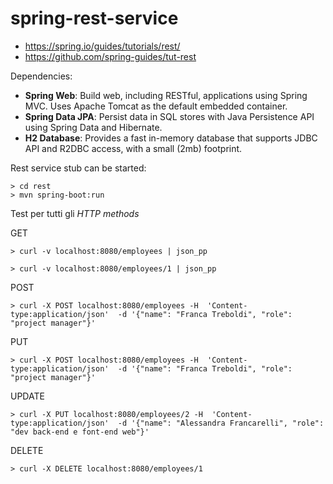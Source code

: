 # spring-rest-service

- https://spring.io/guides/tutorials/rest/
- https://github.com/spring-guides/tut-rest

Dependencies:

- **Spring Web**: Build web, including RESTful, applications using Spring MVC. 
  Uses Apache Tomcat as the default embedded container.
- **Spring Data JPA**: Persist data in SQL stores with Java Persistence API 
  using Spring Data and Hibernate.
- **H2 Database**:  Provides a fast in-memory database that supports JDBC API 
  and R2DBC access, with a small (2mb) footprint.

Rest service stub can be started:
```
> cd rest
> mvn spring-boot:run
```

Test per tutti gli _HTTP methods_

GET
```
> curl -v localhost:8080/employees | json_pp

> curl -v localhost:8080/employees/1 | json_pp
```

POST
```
> curl -X POST localhost:8080/employees -H  'Content-type:application/json'  -d '{"name": "Franca Treboldi", "role": "project manager"}'
```

PUT
```
> curl -X POST localhost:8080/employees -H  'Content-type:application/json'  -d '{"name": "Franca Treboldi", "role": "project manager"}'
```

UPDATE
```
> curl -X PUT localhost:8080/employees/2 -H  'Content-type:application/json'  -d '{"name": "Alessandra Francarelli", "role":
"dev back-end e font-end web"}'
```

DELETE
```
> curl -X DELETE localhost:8080/employees/1
```
